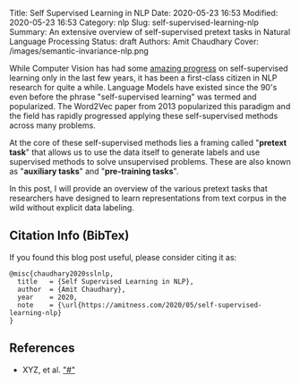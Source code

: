 Title: Self Supervised Learning in NLP
Date: 2020-05-23 16:53
Modified: 2020-05-23 16:53
Category: nlp
Slug: self-supervised-learning-nlp
Summary: An extensive overview of self-supervised pretext tasks in Natural Language Processing
Status: draft
Authors: Amit Chaudhary
Cover: /images/semantic-invariance-nlp.png

While Computer Vision has had some [amazing progress](https://amitness.com/2020/02/illustrated-self-supervised-learning/) on self-supervised learning only in the last few years, it has been a first-class citizen in NLP research for quite a while. Language Models have existed since the 90's even before the phrase "self-supervised learning" was termed and popularized. The Word2Vec paper from 2013 popularized this paradigm and the field has rapidly progressed applying these self-supervised methods across many problems.  

At the core of these self-supervised methods lies a framing called "**pretext task**" that allows us to use the data itself to generate labels and use supervised methods to solve unsupervised problems. These are also known as "**auxiliary tasks**" and "**pre-training tasks**".

In this post, I will provide an overview of the various pretext tasks that researchers have designed to learn representations from text corpus in the wild without explicit data labeling.  
 


## Citation Info (BibTex)
If you found this blog post useful, please consider citing it as:
```
@misc{chaudhary2020sslnlp,
  title   = {Self Supervised Learning in NLP},
  author  = {Amit Chaudhary},
  year    = 2020,
  note    = {\url{https://amitness.com/2020/05/self-supervised-learning-nlp}
}
```

## References
- XYZ, et al. ["#"](https://arxiv.org/abs/1904.12848)  
